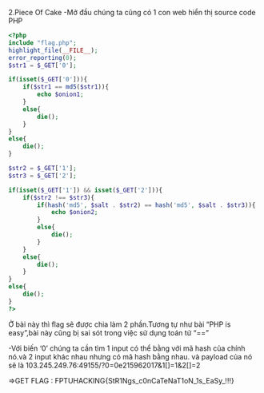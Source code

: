 2.Piece Of Cake 
-Mở đầu chúng ta cũng có 1 con web hiển thị source code PHP
```php
<?php 
include "flag.php"; 
highlight_file(__FILE__); 
error_reporting(0); 
$str1 = $_GET['0']; 

if(isset($_GET['0'])){ 
    if($str1 == md5($str1)){ 
        echo $onion1; 
    } 
    else{ 
        die(); 
    } 
} 
else{ 
    die();    
} 

$str2 = $_GET['1']; 
$str3 = $_GET['2']; 

if(isset($_GET['1']) && isset($_GET['2'])){ 
    if($str2 !== $str3){ 
        if(hash('md5', $salt . $str2) == hash('md5', $salt . $str3)){ 
            echo $onion2; 
        } 
        else{ 
            die(); 
        } 
    } 
    else{ 
        die(); 
    } 
} 
else{ 
    die();    
} 
?> 
```

Ở bài này thì flag sẽ được chia làm 2 phần.Tương tự như bài “PHP is easy”,bài này cũng bị sai sót trong việc sử dụng toán tử “==”

-Với biến ‘0’ chúng ta cần tìm 1 input có thể bằng với mã hash của chính nó.và 2 input khác nhau nhưng có mã hash bằng nhau.
và payload của nó sẽ là 103.245.249.76:49155/?0=0e215962017&1[]=1&2[]=2

=>GET FLAG :  FPTUHACKING{StR1Ngs_c0nCaTeNaT1oN_1s_EaSy_!!!} 
